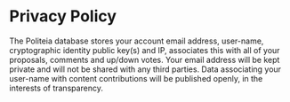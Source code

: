 # Privacy Policy

The Politeia database stores your account email address, user-name,
cryptographic identity public key(s) and IP, associates this with all of your
proposals, comments and up/down votes. Your email address will be kept private
and will not be shared with any third parties. Data associating your user-name with
content contributions will be published openly, in the interests of transparency.
